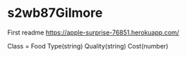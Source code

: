 # s2wb87Gilmore
First readme
https://apple-surprise-76851.herokuapp.com/

Class = Food
Type(string)
Quality(string)
Cost(number)
